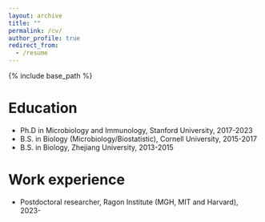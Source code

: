 ```yaml
---
layout: archive
title: ""
permalink: /cv/
author_profile: true
redirect_from:
  - /resume
---
```


{% include base_path %}

Education
======
* Ph.D in Microbiology and Immunology, Stanford University, 2017-2023
* B.S. in Biology (Microbiology/Biostatistic), Cornell University, 2015-2017
* B.S. in Biology, Zhejiang University, 2013-2015

Work experience
======
* Postdoctoral researcher, Ragon Institute (MGH, MIT and Harvard), 2023-